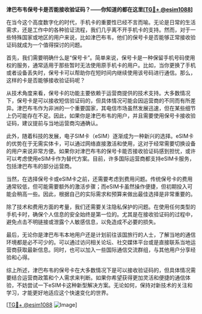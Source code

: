 **津巴布韦保号卡是否能接收验证码？——你知道的都在这里[[TG💪+ @esim1088](https://t.me/s/esim1088)]**

在当今这个高度数字化的时代，手机卡的重要性已经不言而喻。无论是日常的生活需求，还是工作中的各种验证流程，我们几乎离不开手机卡的支持。然而，对于一些特殊国家或地区的用户来说，比如津巴布韦，他们的保号卡是否能够正常接收验证码就成为一个值得探讨的问题。

首先，我们需要明确什么是“保号卡”。简单来说，保号卡是一种保留手机号码使用权的服务，通常适用于那些暂时无法使用原手机卡的用户。比如，当你更换了手机或者设备丢失时，保号卡可以帮助你在短时间内继续使用该号码进行通信。那么，这样的卡是否能够接收验证码呢？

从技术角度来看，保号卡的功能主要依赖于运营商提供的技术支持。大多数情况下，保号卡是可以接收短信验证码的，但具体情况可能会因运营商的不同而有所差异。津巴布韦作为非洲的一个重要国家，其电信市场虽然发展迅速，但在某些细节上仍可能存在不足。因此，如果你是津巴布韦的用户，并且需要使用保号卡接收验证码，建议提前与当地运营商沟通确认。

此外，随着科技的发展，电子SIM卡（eSIM）逐渐成为一种新兴的选择。eSIM卡的优势在于无需实体卡，可以通过网络直接激活和使用，这对于经常需要切换设备的用户来说非常方便。如果你对津巴布韦的保号卡能否接收验证码感到担忧，或许可以考虑使用eSIM卡作为替代方案。目前，许多国际运营商都支持eSIM卡服务，包括津巴布韦的部分运营商。

当然，在选择保号卡或eSIM卡之前，还需要考虑到费用问题。传统保号卡的费用通常较低，但可能需要额外的激活步骤；而eSIM卡虽然操作便捷，但初期投入可能会稍高一些。因此，根据自己的实际需求和预算来做出最佳选择是非常重要的。

除了技术和费用方面的考量，我们还需要关注隐私保护的问题。在使用任何类型的手机卡时，确保个人信息的安全始终是第一位的。尤其是在接收验证码的过程中，避免点击不明链接或泄露个人敏感信息，以免造成不必要的损失。

最后，无论你是津巴布韦本地用户还是计划前往该国旅行的人士，了解当地的通信环境都是必不可少的。可以通过访问相关论坛、社交媒体平台或是直接联系当地运营商获取最新信息。同时，也可以加入一些国际通信交流群组，与其他用户分享经验和心得。

综上所述，津巴布韦的保号卡在大多数情况下是可以接收验证码的，但具体情况需要结合运营商政策和个人需求来判断。如果你希望获得更加灵活和便捷的通信体验，不妨尝试一下eSIM卡这种新型解决方案。无论如何，保持对新技术的关注和学习，才能更好地适应这个快速变化的世界。

[[TG💪+ @esim1088](https://t.me/s/esim1088) ![Image](https://i.postimg.cc/4NQfJmqS/Snipaste-2025-05-13-00-14-12.png)]
